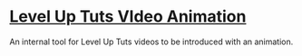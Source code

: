 # [Level Up Tuts VIdeo Animation](http://leveluptuts.com)

An internal tool for Level Up Tuts videos to be introduced with an animation.

